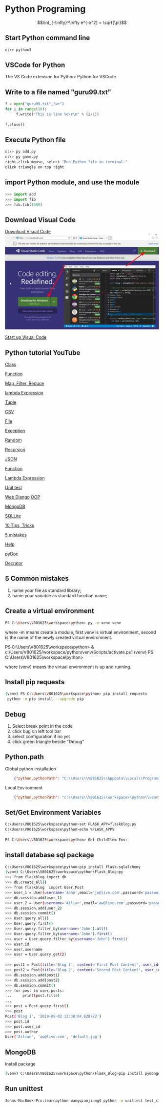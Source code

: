 # Python Programing

$$\int_{-\infty}^\infty e^{-x^2} = \sqrt{\pi}$$

## Start Python command line

```bash
c:\> python3
```

## VSCode for Python

The VS Code extension for Python: Python for VSCode.

## Write to a file named "guru99.txt"
```python
f = open("guru99.txt","w+")
for i in range(10):
     f.write("This is line %d\r\n" % (i+1))

f.close()
```

## Execute Python file

```python
c:\> py add.py
c:\> py game.py
right-click mouse, select "Run Python file in terminal."
click triangle on top right
```

## import Python module, and use the module

```python
>>> import add
>>> import fib
>>> fib.fib(1000)
```

## Download Visual Code

[Download Visual Code](https://code.visualstudio.com/)
![web page](vscode.jpg)

[Start up Visual Code](https://code.visualstudio.com/docs?start=true)

## Python tutorial YouTube

[Class](https://www.youtube.com/watch?v=apACNr7DC_s)

[Function](https://www.youtube.com/watch?v=NE97ylAnrz4&list=PLi01XoE8jYohWFPpC17Z-wWhPOSuh8Er-&index=12)

[Map, Filter, Reduce](https://www.youtube.com/watch?v=hUes6y2b--0)

[lambda Expression](https://www.youtube.com/watch?v=25ovCm9jKfA)

[Tuple](https://www.youtube.com/watch?v=NI26dqhs2Rk)

[CSV](https://www.youtube.com/watch?v=Xi52tx6phRU)

[File](https://www.youtube.com/watch?v=4mX0uPQFLDU)

[Exception](https://www.youtube.com/watch?v=nlCKrKGHSSk)

[Random](https://www.youtube.com/watch?v=zWL3z7NMqAs)

[Recursion](https://www.youtube.com/watch?v=Qk0zUZW-U_M)

[JSON](https://www.youtube.com/watch?v=pTT7HMqDnJw)

[Function](https://www.youtube.com/watch?v=NE97ylAnrz4)

[Lambda Expression](https://www.youtube.com/watch?v=25ovCm9jKfA)

[Unit test](https://www.youtube.com/watch?v=1Lfv5tUGsn8)

[Web Django](https://www.youtube.com/watch?v=OTmQOjsl0eg)
[OOP](https://www.youtube.com/watch?v=qiSCMNBIP2g)

[MongoDB](https://www.youtube.com/watch?v=onuOSdOWcqQ)

[SQLLite](https://www.youtube.com/watch?v=pd-0G0MigUA)

[10 Tips, Tricks](https://www.youtube.com/watch?v=C-gEQdGVXbk&t=21s)

[5 mistakes](https://www.youtube.com/watch?v=zdJEYhA2AZQ&t=104s)

[Help](https://www.youtube.com/watch?v=BVXv0-1Rcc8&list=PLi01XoE8jYohWFPpC17Z-wWhPOSuh8Er-&index=8)

[pyDoc](https://www.youtube.com/watch?v=URBSvqib0xw&list=PLi01XoE8jYohWFPpC17Z-wWhPOSuh8Er-&index=33)

[Decrator](https://www.youtube.com/watch?v=FsAPt_9Bf3U)

## 5 Common mistakes
1. name your file as standard library;
2. name your variable as standard function name;

## Create a virtual environment
```bash
PS C:\Users\V801625\workspace\python> py -m venv venv
```
where -m means create a module, first venv is virtual environment, second is the name of the newly created virtual environment.

PS C:\Users\V801625\workspace\python> & c:/Users/V801625/workspace/python/venv/Scripts/activate.ps1
(venv) PS C:\Users\V801625\workspace\python>

where (venv) means the virtual environment is up and running.

## Install pip requests

```bash
(venv) PS C:\Users\V801625\workspace\python> pip install requests
 python -m pip install --upgrade pip
```

## Debug
1. Select break point in the code
2. click bug on left tool bar
3. select configuration if no yet
4. click green triangle beside "Debug"

## Python.path
Global python installation
```json
    {"python.pythonPath": "C:\\Users\\V801625\\AppData\\Local\\Programs\\Python\\Python37\\python.exe",}
```
Local Environment
```json
    {"python.pythonPath": "c:\\Users\\V801625\\workspace\\python\\venv\\Scripts\\python.exe",}
```

## Set/Get Environment Variables

```sh
C:\Users\V801625\workspace\python>set FLASK_APP=flaskblog.py
C:\Users\V801625\workspace\python>echo %FLASK_APP%

PS C:\Users\V801625\workspace\python> Get-ChildItem Env:
```

## install database sql package

```bash
C:\Users\V801625\workspace\python>pip install flask-sqlalchemy
(venv) C:\Users\V801625\workspace\python\Flask_Blog>py
>>> from flaskblog import db
>>> db.create_all()
>>> from flaskblog  import User,Post
>>> user_1 = User(username='John',email='jw@live.com',password='password')
>>> db.session.add(user_1)
>>> user_2 = User(username='Ailian',email='aw@live.com',password='password')
>>> db.session.add(user_2)
>>> db.session.commit()
>>> User.query.all()
>>> User.query.first()
>>> User.query.filter_by(username='John').all()
>>> User.query.filter_by(username='John').first()
>>> user = User.query.filter_by(username='John').first()
>>> user.id
>>> user.username
>>> user = User.query.get(2)

>>> post1 = Post(title='Blog 1', content='First Post Content', user_id=user.id)
>>> post2 = Post(title='Blog 2', content='Second Post Content', user_id=user.id)
>>> db.session.add(post1)
>>> db.session.add(post2)
>>> db.session.commit()
>>> for post in user.posts:
...     print(post.title)
...
>>> post = Post.query.first()
>>> post
Post('Blog 1', '2019-09-02 12:38:04.828772')
>>> post.id
>>> post.user_id
>>> post.author
User('Ailian', 'aw@live.com', 'default.jpg')
```
## MongoDB
Install package
```bash
(venv) C:\Users\V801625\workspace\python\Flask_Blog>pip install pymongo
```

## Run unittest
```bash
Johns-MacBook-Pro:learnpython wangqianjiang$ python -m unittest test_circle
```